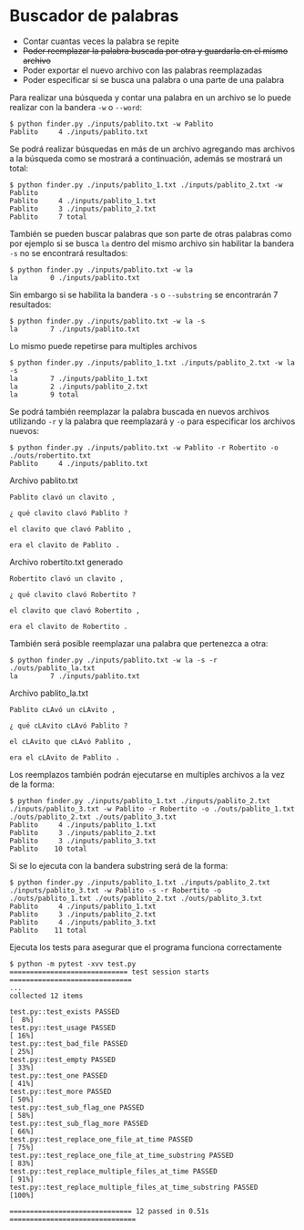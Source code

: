# Buscador de palabras
- Contar cuantas veces la palabra se repite
- ~~Poder reemplazar la palabra buscada por otra y guardarla en el mismo archivo~~
- Poder exportar el nuevo archivo con las palabras reemplazadas
- Poder especificar si se busca una palabra o una parte de una palabra

Para realizar una búsqueda y contar una palabra en un archivo se lo puede realizar con la bandera `-w` o `--word`:
```
$ python finder.py ./inputs/pablito.txt -w Pablito
Pablito     4 ./inputs/pablito.txt
```

Se podrá realizar búsquedas en más de un archivo agregando mas archivos a la búsqueda como se mostrará a continuación, además se mostrará un total:
```
$ python finder.py ./inputs/pablito_1.txt ./inputs/pablito_2.txt -w Pablito
Pablito     4 ./inputs/pablito_1.txt
Pablito     3 ./inputs/pablito_2.txt
Pablito     7 total

```

También se pueden buscar palabras que son parte de otras palabras como por ejemplo si se busca `la` dentro del mismo 
archivo sin habilitar la bandera `-s` no se encontrará resultados:
```
$ python finder.py ./inputs/pablito.txt -w la
la        0 ./inputs/pablito.txt
```

Sin embargo si se habilita la bandera `-s` o `--substring`  se encontrarán 7 resultados:
```
$ python finder.py ./inputs/pablito.txt -w la -s
la        7 ./inputs/pablito.txt

```

Lo mismo puede repetirse para multiples archivos
```
$ python finder.py ./inputs/pablito_1.txt ./inputs/pablito_2.txt -w la -s
la        7 ./inputs/pablito_1.txt
la        2 ./inputs/pablito_2.txt
la        9 total

```

Se podrá también reemplazar la palabra buscada en nuevos archivos utilizando `-r` y la palabra que reemplazará y `-o` para especificar los archivos nuevos:
```
$ python finder.py ./inputs/pablito.txt -w Pablito -r Robertito -o ./outs/robertito.txt
Pablito     4 ./inputs/pablito.txt
```
Archivo pablito.txt
```
Pablito clavó un clavito ,

¿ qué clavito clavó Pablito ?

el clavito que clavó Pablito ,

era el clavito de Pablito .
```

Archivo robertito.txt generado
```
Robertito clavó un clavito ,

¿ qué clavito clavó Robertito ?

el clavito que clavó Robertito ,

era el clavito de Robertito .
```

También será posible reemplazar una palabra que pertenezca a otra:
```
$ python finder.py ./inputs/pablito.txt -w la -s -r ./outs/pablito_la.txt
la        7 ./inputs/pablito.txt

```

Archivo pablito_la.txt
```
Pablito cLAvó un cLAvito ,

¿ qué cLAvito cLAvó Pablito ?

el cLAvito que cLAvó Pablito ,

era el cLAvito de Pablito .
```

Los reemplazos también podrán ejecutarse en multiples archivos a la vez de la forma:
```
$ python finder.py ./inputs/pablito_1.txt ./inputs/pablito_2.txt ./inputs/pablito_3.txt -w Pablito -r Robertito -o ./outs/pablito_1.txt ./outs/pablito_2.txt ./outs/pablito_3.txt
Pablito     4 ./inputs/pablito_1.txt
Pablito     3 ./inputs/pablito_2.txt
Pablito     3 ./inputs/pablito_3.txt
Pablito    10 total
```

Si se lo ejecuta con la bandera substring será de la forma:
```
$ python finder.py ./inputs/pablito_1.txt ./inputs/pablito_2.txt ./inputs/pablito_3.txt -w Pablito -s -r Robertito -o ./outs/pablito_1.txt ./outs/pablito_2.txt ./outs/pablito_3.txt
Pablito     4 ./inputs/pablito_1.txt
Pablito     3 ./inputs/pablito_2.txt
Pablito     4 ./inputs/pablito_3.txt
Pablito    11 total

```

Ejecuta los tests para asegurar que el programa funciona correctamente

```
$ python -m pytest -xvv test.py 
============================= test session starts ==============================
...
collected 12 items                                                                                                                           

test.py::test_exists PASSED                                               [  8%]
test.py::test_usage PASSED                                                [ 16%]
test.py::test_bad_file PASSED                                             [ 25%]
test.py::test_empty PASSED                                                [ 33%]
test.py::test_one PASSED                                                  [ 41%]
test.py::test_more PASSED                                                 [ 50%]
test.py::test_sub_flag_one PASSED                                         [ 58%]
test.py::test_sub_flag_more PASSED                                        [ 66%]
test.py::test_replace_one_file_at_time PASSED                             [ 75%]
test.py::test_replace_one_file_at_time_substring PASSED                   [ 83%]
test.py::test_replace_multiple_files_at_time PASSED                       [ 91%]
test.py::test_replace_multiple_files_at_time_substring PASSED             [100%]

============================== 12 passed in 0.51s ===============================
```
